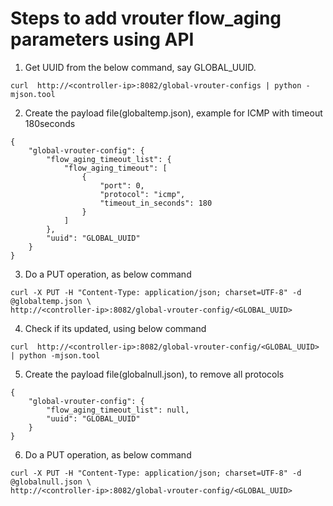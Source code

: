 # Steps to add vrouter flow_aging parameters using API

1. Get UUID from the below command, say GLOBAL_UUID.
```
curl  http://<controller-ip>:8082/global-vrouter-configs | python -mjson.tool
```

2. Create the payload file(globaltemp.json), example for ICMP with timeout 180seconds
```
{
    "global-vrouter-config": {
        "flow_aging_timeout_list": {
            "flow_aging_timeout": [
                {
                    "port": 0,
                    "protocol": "icmp",
                    "timeout_in_seconds": 180
                }
            ]
        },
        "uuid": "GLOBAL_UUID"
    }
}
```
3. Do a PUT operation, as below command
```
curl -X PUT -H "Content-Type: application/json; charset=UTF-8" -d @globaltemp.json \
http://<controller-ip>:8082/global-vrouter-config/<GLOBAL_UUID>
```
4. Check if its updated, using below command
```
curl  http://<controller-ip>:8082/global-vrouter-config/<GLOBAL_UUID> | python -mjson.tool
```
5. Create the payload file(globalnull.json), to remove all protocols
```
{
    "global-vrouter-config": {
        "flow_aging_timeout_list": null,
        "uuid": "GLOBAL_UUID"
    }
}
```
6. Do a PUT operation, as below command
```
curl -X PUT -H "Content-Type: application/json; charset=UTF-8" -d @globalnull.json \
http://<controller-ip>:8082/global-vrouter-config/<GLOBAL_UUID>
